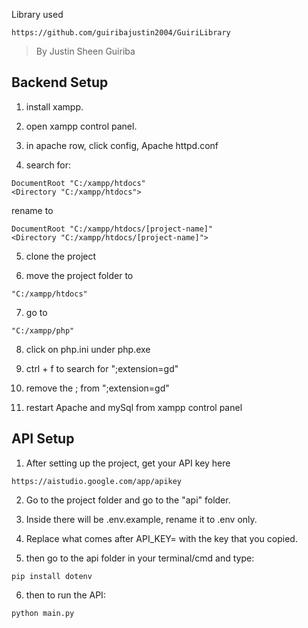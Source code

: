 Library used 

```
https://github.com/guiribajustin2004/GuiriLibrary
```
> By Justin Sheen Guiriba


## Backend Setup

1. install xampp.

2. open xampp control panel.

3. in apache row, click config, Apache httpd.conf

4. search for:
```
DocumentRoot "C:/xampp/htdocs"
<Directory "C:/xampp/htdocs">
```
rename to 
```
DocumentRoot "C:/xampp/htdocs/[project-name]"
<Directory "C:/xampp/htdocs/[project-name]">
```

5. clone the project

6. move the project folder to 
``` 
"C:/xampp/htdocs" 
```

7. go to 
```
"C:/xampp/php"
```

8. click on php.ini under php.exe

9. ctrl + f to search for ";extension=gd"

10. remove the ; from ";extension=gd"

11. restart Apache and mySql from xampp control panel


## API Setup

1. After setting up the project, get your API key here
```
https://aistudio.google.com/app/apikey
```

2. Go to the project folder and go to the "api" folder.

3. Inside there will be .env.example, rename it to .env only.

4. Replace what comes after API_KEY= with the key that you copied.

5. then go to the api folder in your terminal/cmd and type:
```
pip install dotenv
```
6. then to run the API:
```
python main.py
```
